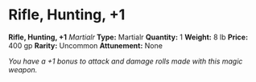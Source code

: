# Rifle, Hunting, +1

**Rifle, Hunting, +1**
_Martialr_
**Type:** Martialr
**Quantity:** 1
**Weight:** 8 lb
**Price:** 400 gp
**Rarity:** Uncommon
**Attunement:** None

*You have a +1 bonus to attack and damage rolls made with this magic weapon.*